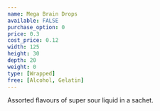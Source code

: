 ```yaml
---
name: Mega Brain Drops
available: FALSE
purchase_option: 0
price: 0.3
cost_price: 0.12
width: 125
height: 30
depth: 20
weight: 0
type: [Wrapped]
free: [Alcohol, Gelatin]
---
```

Assorted flavours of super sour liquid in a sachet.